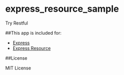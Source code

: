 express_resource_sample
=======================

Try Restful

##This app is included for:

* [Express](http://expressjs.com/)
* [Express Resource](https://github.com/visionmedia/express-resource)

##License

MIT License